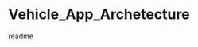 # Vehicle_App_Archetecture

<snippet>
  <content><![CDATA[
# ${1:Vehicle Tracking}
TODO: Track the vehicle geolocation based the vehicle details and with the geolocation tagged to it. and highlighting the vehicles which are not moved morethan 1meter.
## Installation
TODO: Not Required. Web Application 
## Usage
TODO: Open the Application URL in Browser and locate the Vehicle based on the vehicle Identification number.
## Technologies recommended
1. NodeJS for API services creations.
   Since we are creating Real-Time Application with Vehicles we need to dynamically calls the api services couple of times with different params. so NodeJS is more familier      with real-time apps and it is very fast and easy to handle the api calls and it provides variety of features to create so i recommend NodeJS for API creation.
2. Express framework with Node
   Since we are using Node JS we can use Express as a framework with Node and we can able to create microservices which are highly robust and very fast. and also it provides various features to handle the vehicle details and to fetch the vehicle details and to respond back the data with specific format with proper status. So that based the status we can hanlde the data and do other operations.
3. Angular as a Front End technology.
   we are creating a Single page application here so i would like to recommend Angular for web development it provides variety of features with Angular-Mat designs and able to customize the design as per the requirement. and this is a Javascript framework we can able to render a DOM without loading the entire page. and it provides able to call the api services to change the dat dynamically based on the realtime wrt vehicle details and change the vehicle position and other operations.
4. I use to prefer HTTP protocol with the service methods so that we can do a authentication and authorization check before.
5. I use to prefer Mongo DB here because there wont be much relations between the Tables we can use Mongo DB which is rich in storing a data as a JSON format Directly.
## History
TODO: Write history
## Credits
TODO: Write credits
## License
TODO: Write license
]]></content>
  <tabTrigger>readme</tabTrigger>
</snippet>
